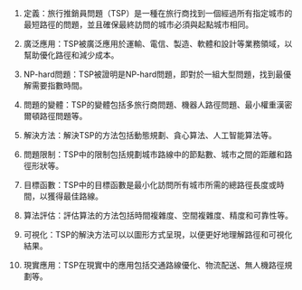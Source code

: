 

1. 定義：旅行推銷員問題（TSP）是一種在旅行商找到一個經過所有指定城市的最短路徑的問題，並且確保最終訪問的城市必須與起點城市相同。

2. 廣泛應用：TSP被廣泛應用於運輸、電信、製造、軟體和設計等業務領域，以幫助優化路徑和減少成本。

3. NP-hard問題：TSP被證明是NP-hard問題，即對於一組大型問題，找到最優解需要指數時間。

4. 問題的變體：TSP的變體包括多旅行商問題、機器人路徑問題、最小權重漢密爾頓路徑問題等。

5. 解決方法：解決TSP的方法包括動態規劃、貪心算法、人工智能算法等。

6. 問題限制：TSP中的限制包括規劃城市路線中的節點數、城市之間的距離和路徑形狀等。

7. 目標函數：TSP中的目標函數是最小化訪問所有城市所需的總路徑長度或時間，以獲得最佳路線。

8. 算法評估：評估算法的方法包括時間複雜度、空間複雜度、精度和可靠性等。

9. 可視化：TSP的解決方法可以以圖形方式呈現，以便更好地理解路徑和可視化結果。

10. 現實應用：TSP在現實中的應用包括交通路線優化、物流配送、無人機路徑規劃等。
